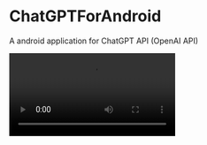 # ChatGPTForAndroid
A android application for ChatGPT API (OpenAI API)

<video controls src="./video.mp4"></video>

